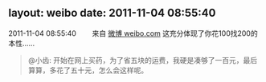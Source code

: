 layout: weibo
date: 2011-11-04 08:55:40
---
2011-11-04 08:55:40  &nbsp;&nbsp;&nbsp;&nbsp;&nbsp;&nbsp; 来自 <a href="http://weibo.com/" rel="nofollow">微博 weibo.com</a>
这充分体现了你花100找200的本性……
>  @小齿: 开始在网上买药，为了省五块的运费，我硬是凑够了一百元，最后算算，多花了五十元，怎么会这样呢。 ​​​
